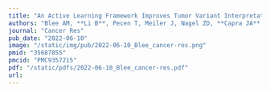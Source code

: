 ```yaml
---
title: "An Active Learning Framework Improves Tumor Variant Interpretation"
authors: "Blee AM, **Li B**, Pecen T, Meiler J, Nagel ZD, **Capra JA**, Chazin WJ."
journal: "Cancer Res"
pub_date: "2022-06-10"
image: "/static/img/pub/2022-06-10_Blee_cancer-res.png"
pmid: "35687855"
pmcid: "PMC9357215"
pdf: "/static/pdfs/2022-06-10_Blee_cancer-res.pdf"
url: 
---
```

